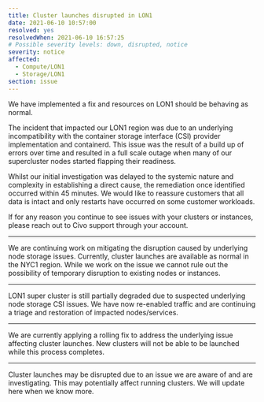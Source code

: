 ```yaml
---
title: Cluster launches disrupted in LON1
date: 2021-06-10 10:57:00
resolved: yes
resolvedWhen: 2021-06-10 16:57:25
# Possible severity levels: down, disrupted, notice
severity: notice
affected:
  - Compute/LON1
  - Storage/LON1
section: issue
---
```


We have implemented a fix and resources on LON1 should be behaving as normal.

The incident that impacted our LON1 region was due to an underlying incompatibility with the container storage interface (CSI) provider implementation and containerd. This issue was the result of a build up of errors over time and resulted in a full scale outage when many of our supercluster nodes started flapping their readiness.

Whilst our initial investigation was delayed to the systemic nature and complexity in establishing a direct cause, the remediation once identified occurred within 45 minutes. We would like to reassure customers that all data is intact and only restarts have occurred on some customer workloads.

If for any reason you continue to see issues with your clusters or instances, please reach out to Civo support through your account.


---

We are continuing work on mitigating the disruption caused by underlying node storage issues. Currently, cluster launches are available as normal in the NYC1 region. While we work on the issue we cannot rule out the possibility of temporary disruption to existing nodes or instances.

---

LON1 super cluster is still partially degraded due to suspected underlying node storage CSI issues.
We have now re-enabled traffic and are continuing a triage and restoration of impacted nodes/services.

---

We are currently applying a rolling fix to address the underlying issue affecting cluster launches. New clusters will not be able to be launched while this process completes.

---

Cluster launches may be disrupted due to an issue we are aware of and are investigating. This may potentially affect running clusters. We will update here when we know more.
